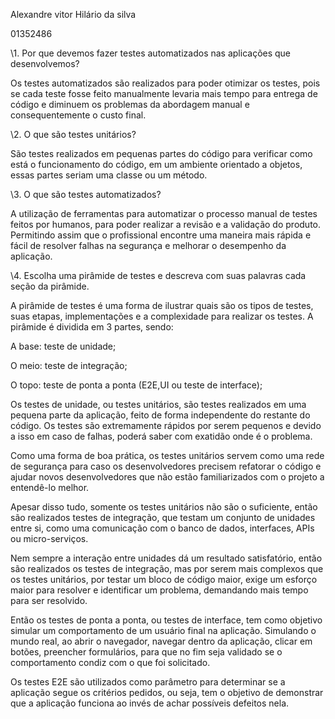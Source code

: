 ﻿Alexandre vitor Hilário da silva

01352486

\1. Por que devemos fazer testes automatizados nas aplicações que desenvolvemos?

Os testes automatizados são realizados para poder otimizar os testes, pois se cada teste fosse feito manualmente levaria mais tempo para entrega de código e diminuem os problemas da abordagem manual e consequentemente o custo final.	

\2. O que são testes unitários?

São testes realizados em pequenas partes do código para verificar como está o funcionamento do código, em um ambiente orientado a objetos, essas partes seriam uma classe ou um método.

\3. O que são testes automatizados? 

A utilização de ferramentas para automatizar o processo manual de testes feitos por humanos, para poder realizar a revisão e a validação do produto. Permitindo assim que o profissional encontre uma maneira mais rápida e fácil de resolver falhas na segurança e melhorar o desempenho da aplicação.

\4. Escolha uma pirâmide de testes e descreva com suas palavras cada seção da pirâmide. 

A pirâmide de testes é uma forma de ilustrar quais são os tipos de testes, suas etapas, implementações e a complexidade para realizar os testes. A pirâmide é dividida em 3 partes, sendo:

A base: teste de unidade;

O meio: teste de integração;

O topo: teste de ponta a ponta (E2E,UI ou teste de interface);

Os testes de unidade, ou testes unitários, são testes realizados em uma pequena parte da aplicação, feito de forma independente do restante do código. Os testes são extremamente rápidos por serem pequenos e devido a isso em caso de falhas, poderá saber com exatidão onde é o problema. 

Como uma forma de boa prática, os testes unitários servem como uma rede de segurança para caso os desenvolvedores precisem refatorar o código e ajudar novos desenvolvedores que não estão familiarizados com o projeto a entendê-lo melhor.

Apesar disso tudo, somente os testes unitários não são o suficiente, então são realizados testes de integração, que testam um conjunto de unidades entre si, como uma comunicação com o banco de dados, interfaces, APIs ou micro-serviços.

Nem sempre a interação entre unidades dá um resultado satisfatório, então são realizados os testes de integração, mas por serem mais complexos que os testes unitários, por testar um bloco de código maior, exige um esforço maior para resolver e identificar um problema, demandando mais tempo para ser resolvido.

Então os testes de ponta a ponta, ou testes de interface, tem como objetivo simular um comportamento de um usuário final na aplicação. Simulando o mundo real, ao abrir o navegador, navegar dentro da aplicação, clicar em botões, preencher formulários, para que no fim seja validado se o comportamento condiz com o que foi solicitado. 

Os testes E2E são utilizados como parâmetro para determinar se a aplicação segue os critérios pedidos, ou seja, tem o objetivo de demonstrar que a aplicação funciona ao invés de achar possíveis defeitos nela.  

